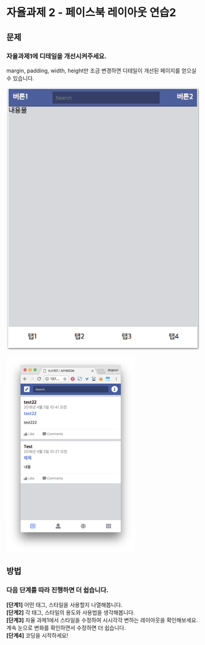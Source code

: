 # 자율과제 2 - 페이스북 레이아웃 연습2

## 문제

### 자율과제1에 디테일을 개선시켜주세요.

margin, padding, width, height만 조금 변경하면 디테일이 개선된 페이지를 얻으실 수 있습니다.

![&#xB611;&#xAC19;&#xC740; &#xD398;&#xC774;&#xC9C0;&#xB97C; &#xB9CC;&#xB4E4;&#xC5B4;&#xC8FC;&#xC138;&#xC694;. &#xC870;&#xAE08; &#xB2EC;&#xB77C;&#xB3C4; &#xC0C1;&#xAD00;&#xC5C6;&#xC2B5;&#xB2C8;&#xB2E4;.](../../.gitbook/assets/image%20%28138%29.png)

![&#xCD5C;&#xC885;&#xC801;&#xC73C;&#xB85C; &#xC774; &#xBAA8;&#xC2B5;&#xC744; &#xD5A5;&#xD574; &#xB2EC;&#xB824;&#xAC11;&#xB2C8;&#xB2E4;. \(&#xC624;&#xB298;&#xC740; &#xC544;&#xB2C8;&#xAD6C;&#xC694;.\)](../../.gitbook/assets/image%20%2890%29.png)

## 방법

### **다음** **단계를** **따라** **진행하면** **더** **쉽습니다.**

**\[단계1\]** 어떤 태그, 스타일을 사용할지 나열해봅니다.  
**\[단계2\]** 각 태그, 스타일의 용도와 사용법을 생각해봅니다.  
**\[단계3\]** 자율 과제1에서 스타일을 수정하여 시시각각 변하는 레이아웃을 확인해보세요. 계속 눈으로 변화를 확인하면서 수정하면 더 쉽습니다.  
**\[단계4\]** 코딩을 시작하세요!

